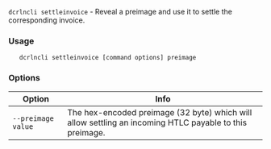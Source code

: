 `dcrlncli settleinvoice` - Reveal a preimage and use it to settle the corresponding invoice.

### Usage
```
   dcrlncli settleinvoice [command options] preimage
```

### Options
|Option|Info|
|--|--|
|`--preimage value`|  The hex-encoded preimage (32 byte) which will allow settling an incoming HTLC payable to this preimage.|
